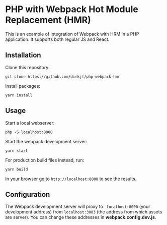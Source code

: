 # PHP with Webpack Hot Module Replacement (HMR)

This is an example of integration of Webpack with HRM in a PHP application. 
It supports both regular JS and React. 

## Installation

Clone this repository:
```
git clone https://github.com/dirkjf/php-webpack-hmr
```

Install packages:
```
yarn install
```

## Usage

Start a local webserver:
```
php -S localhost:8000
```

Start the webpack development server:
```
yarn start
```

For production build files instead, run:
```
yarn build 
```

In your browser go to `http://localhost:8000` to see the results. 

## Configuration

The Webpack development server will proxy to ` localhost:8000` (your development address) from `localhost:3003` (the address from which assets are server). 
You can change these addresses in __webpack.config.dev.js__.


